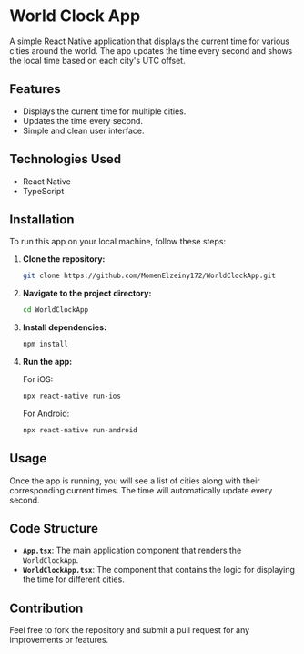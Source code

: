 
# World Clock App

A simple React Native application that displays the current time for various cities around the world. The app updates the time every second and shows the local time based on each city's UTC offset.

## Features

- Displays the current time for multiple cities.
- Updates the time every second.
- Simple and clean user interface.

## Technologies Used

- React Native
- TypeScript

## Installation

To run this app on your local machine, follow these steps:

1. **Clone the repository:**

   ```bash
   git clone https://github.com/MomenElzeiny172/WorldClockApp.git
   ```

2. **Navigate to the project directory:**

   ```bash
   cd WorldClockApp
   ```

3. **Install dependencies:**

   ```bash
   npm install
   ```

4. **Run the app:**

   For iOS:

   ```bash
   npx react-native run-ios
   ```

   For Android:

   ```bash
   npx react-native run-android
   ```

## Usage

Once the app is running, you will see a list of cities along with their corresponding current times. The time will automatically update every second.

## Code Structure

- **`App.tsx`**: The main application component that renders the `WorldClockApp`.
- **`WorldClockApp.tsx`**: The component that contains the logic for displaying the time for different cities.

## Contribution

Feel free to fork the repository and submit a pull request for any improvements or features.
